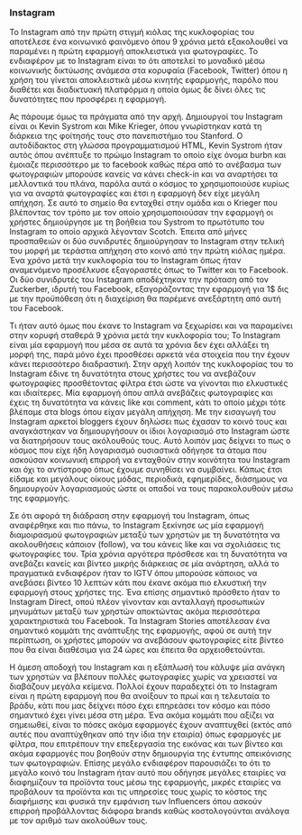 ### Instagram

Το Instagram από την πρώτη στιγμή κιόλας της κυκλοφορίας του αποτέλεσε ένα κοινωνικό  φαινόμενο όπου 9 χρόνια μετά εξακολουθεί να παραμένει η πρώτη εφαρμογή αποκλειστικά  για φωτογραφίες. Το ενδιαφέρον με το Instagram είναι το ότι αποτελεί το μοναδικό μέσω κοινωνικής δικτύωσης ανάμεσα στα κορυφαία (Facebook, Twitter) όπου η χρήση του γίνεται αποκλειστικά μέσω κινητής εφαρμογής, παρόλο που διαθέτει και διαδικτυακή πλατφόρμα η οποία όμως δε δίνει όλες τις δυνατότητες που προσφέρει η εφαρμογή.

Ας πάρουμε όμως τα πράγματα από την αρχή. Δημιουργοί του Instagram είναι οι Kevin Systrom και Mike Krieger, όπου γνωρίστηκαν κατά τη διάρκεια της φοίτησής τους στο πανεπιστήμιο του Stanford. Ο αυτοδίδακτος στη γλώσσα προγραμματισμού HTML, Kevin Systrom ήταν αυτός όπου ανέπτυξε το πρώιμο Instagram το οποίο είχε όνομα burbn και έμοιαζε περισσότερο με το facebook καθώς πέρα από το ανέβασμα των φωτογραφιών μπορούσε κανείς να κάνει check-in και να αναρτήσει τα  μελλοντικά του πλάνα, παρόλα αυτά ο κόσμος το χρησιμοποιούσε κυρίως για να αναρτά φωτογραφίες και έτσι η εφαρμογή δεν είχε μεγάλη απήχηση. Σε αυτό το σημείο θα ενταχθεί στην ομάδα και ο Krieger που βλέποντας τον τρόπο με τον οποίο χρησιμοποιούσαν την εφαρμογή οι χρήστες δημιούργησε με τη βοήθεια του Systrom το πρωτότυπο του Instagram το οποίο αρχικά λέγονταν Scotch. Έπειτα από μήνες προσπαθειών οι δύο  συνιδρυτές δημιούργησαν το Instagram στην τελική του μορφή με τεράστια απήχηση στο κοινό  από την πρώτη κιόλας ημέρα. Ένα χρόνο μετά την κυκλοφορία του το Instagram όπως ήταν αναμενόμενο προσέλκυσε εξαγοραστές όπως το Twitter και το Facebook. Οι δύο συνιδρυτές του Instagram  αποδέχτηκαν την πρόταση από τον Zuckerber, ιδρυτή του Facebook, εξαγοράζοντας την εφαρμογή για 1$ δις με την προϋπόθεση ότι η διαχείριση θα παρέμενε ανεξάρτητη από αυτή του Facebook.

Τι ήταν αυτό όμως που έκανε το Instagram να ξεχωρίσει και να παραμείνει στην κορυφή σταθερά  9 χρόνια μετά την κυκλοφορία του; Το Instagram είναι μία εφαρμογή που μέσα σε αυτά τα χρόνια δεν έχει αλλάξει τη μορφή της, παρά μόνο έχει προσθέσει αρκετά νέα στοιχεία που την έχουν κάνει περισσότερο διαδραστική. Στην αρχή λοιπόν της κυκλοφορίας του το Instagram έδινε τη δυνατότητα στους χρήστες του να ανεβάζουν φωτογραφίες προσθέτοντας φίλτρα έτσι ώστε να γίνονται  πιο ελκυστικές και ιδιαίτερες. Μία εφαρμογή όπου απλά ανεβάζεις φωτογραφίες και έχεις τη δυνατότητα να κάνεις like και comment, κάτι το οποίο μέχρι τότε βλέπαμε στα blogs όπου είχαν μεγάλη απήχηση. Με την εισαγωγή του Instagram αρκετοί bloggers έχουν δηλώσει πως έχασαν το κοινό τους και αναγκάστηκαν να δημιουργήσουν οι ίδιοι λογαριασμό στο Instagram ώστε να διατηρήσουν τους ακόλουθούς τους. Αυτό λοιπόν μας δείχνει το πως ο κόσμος που είχε ήδη λογαριασμό ουσιαστικά οδήγησε τα άτομα που ασκούσαν κοινωνική επιρροή να ενταχθούν στην κοινότητα του Instagram και όχι το αντίστροφο όπως έχουμε συνηθίσει να συμβαίνει. Κάπως έτσι είδαμε και μεγάλους οίκους μόδας, περιοδικά, εφημερίδες, διάσημους να δημιουργούν λογαριασμούς ώστε οι οπαδοί να τους παρακολουθούν μέσω της εφαρμογής.

Σε ότι αφορά τη διάδραση στην εφαρμογή του Instagram, όπως αναφέρθηκε και πιο πάνω, το Instagram ξεκίνησε ως μία εφαρμογή διαμοιρασμού φωτογραφιών μεταξύ των χρηστών με τη δυνατότητα να ακολουθήσεις κάποιον (follow), να του κάνεις like και να σχολιάσεις τις φωτογραφίες του. Τρία χρόνια αργότερα πρόσθεσε και τη δυνατότητα να ανεβάζει κανείς και βίντεο μικρής διάρκειας σε μία ανάρτηση, αλλά το πραγματικά ενδιαφέρον ήταν το IGTV όπου μπορούσε κάποιος να ανεβάσει βίντεο 10 λεπτών κάτι που έκανε ακόμα πιο ελκυστική την εφαρμογή στους χρήστες της. Ένα επίσης σημαντικό πρόσθετο ήταν το Instagram Direct, οπού πλέον γίνονταν και ανταλλαγή προσωπικών μηνυμάτων μεταξύ των χρηστών αποκτώντας ακόμα περισσότερα χαρακτηριστικά του Facebook. Τα Instagram Stories αποτέλεσαν ένα σημαντικό κομμάτι της ανάπτυξης της εφαρμογής, αφού σε αυτή την περίπτωση, οι χρήστες μπορούν να ανεβάσουν φωτογραφίες είτε βίντεο που θα είναι διαθέσιμα για 24 ώρες και έπειτα θα αρχειοθετούνται.

Η άμεση αποδοχή του Instagram και η εξάπλωσή του κάλυψε μία ανάγκη των χρηστών να βλέπουν πολλές φωτογραφίες χωρίς να χρειαστεί να διαβάζουν μεγάλα κείμενα. Πολλοί έχουν παραδεχτεί ότι το Instagram είναι η πρώτη εφαρμογή που θα ανοίξουν το πρωί και η τελευταία το βράδυ, κάτι που μας δείχνει πόσο έχει επηρεάσει τον κόσμο και πόσο σημαντικό έχει γίνει μέσα στη μέρα. Ένα ακόμα κομμάτι που αξίζει να σημειωθεί, είναι το πόσες ακόμα εφαρμογές έχουν αναπτυχθεί (εκτός από αυτές που αναπτύχθηκαν από την ίδια την εταιρία) όπως εφαρμογές με φίλτρα, που επιτρέπουν την επεξεργασία της εικόνας και των βίντεο και ακόμα εφαρμογές που βοηθούν στην δημιουργία της έντυπης απεικόνισης των φωτογραφιών. Επίσης μεγάλο ενδιαφέρον παρουσιάζει το ότι το μεγάλο κοινό του Instagram ήταν αυτό που οδήγησε μεγάλες εταιρίες να διαφημίζουν τα προϊόντα τους μέσω της εφαρμογής, μικρές εταιρίες να προβάλουν τα προϊόντα και τις υπηρεσίες τους χωρίς το κόστος της διαφήμισης και φυσικά την εμφάνιση των Influencers όπου ασκούν επιρροή προβάλλοντας διάφορα brands καθώς κοστολογούνται ανάλογα με τον αριθμό των ακολούθων τους.


